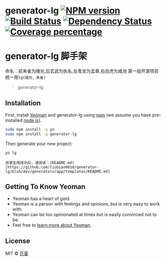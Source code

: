 # generator-lg [![NPM version][npm-image]][npm-url] [![Build Status][travis-image]][travis-url] [![Dependency Status][daviddm-image]][daviddm-url] [![Coverage percentage][coveralls-image]][coveralls-url]

# generator-lg 脚手架
命名：前朱雀为陵光,后玄武为执名,左青龙为孟章,右白虎为咸池
第一组开源项目统一用`lg(陵光，朱雀)`

> generator-lg

## Installation

First, install [Yeoman](http://yeoman.io) and generator-lg using [npm](https://www.npmjs.com/) (we assume you have pre-installed [node.js](https://nodejs.org/)).

```bash
sudo npm install -g yo
sudo npm install -g generator-lg
```

Then generate your new project:

```bash
yo lg
```
```
目录生成成功后，请阅读：(README.md)[https://github.com/liubiao0810/generator-lg/blob/dev/generators/app/templates/README.md]
```
## Getting To Know Yeoman

 * Yeoman has a heart of gold.
 * Yeoman is a person with feelings and opinions, but is very easy to work with.
 * Yeoman can be too opinionated at times but is easily convinced not to be.
 * Feel free to [learn more about Yeoman](http://yeoman.io/).

## License

MIT © [花夏](fex.onlove.cc)


[npm-image]: https://badge.fury.io/js/generator-lg.svg
[npm-url]: https://npmjs.org/package/generator-lg
[travis-image]: https://travis-ci.org/liubiao0810@live.cn/generator-lg.svg?branch=master
[travis-url]: https://travis-ci.org/liubiao0810@live.cn/generator-lg
[daviddm-image]: https://david-dm.org/liubiao0810@live.cn/generator-lg.svg?theme=shields.io
[daviddm-url]: https://david-dm.org/liubiao0810@live.cn/generator-lg
[coveralls-image]: https://coveralls.io/repos/liubiao0810@live.cn/generator-lg/badge.svg
[coveralls-url]: https://coveralls.io/r/liubiao0810@live.cn/generator-lg
